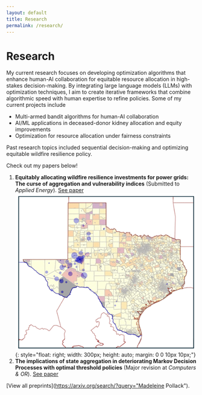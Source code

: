 ```yaml
---
layout: default
title: Research
permalink: /research/
---
```


# Research
My current research focuses on developing optimization algorithms that enhance human-AI collaboration for equitable resource allocation in high-stakes decision-making. By integrating large language models (LLMs) with optimization techniques, I aim to create iterative frameworks that combine algorithmic speed with human expertise to refine policies. Some of my current projects include
- Multi-armed bandit algorithms for human-AI collaboration
- AI/ML applications in deceased-donor kidney allocation and equity improvements
- Optimization for resource allocation under fairness constraints

Past research topics included sequential decision-making and optimizing equitable wildfire resilience policy.

Check out my papers below! 

1. **Equitably allocating wildfire resilience investments for power grids: The curse of aggregation and vulnerability indices** (Submitted to *Applied Energy*). [See paper](https://arxiv.org/abs/2404.11520)
![Simulated Load Shed](assets/images/texas_ls.gif){: style="float: right; width: 300px; height: auto; margin: 0 0 10px 10px;"}
2. **The implications of state aggregation in deteriorating Markov Decision Processes with optimal threshold policies** (Major revision at *Computers & OR*). [See paper](https://arxiv.org/abs/2405.12912)

[View all preprints](https://arxiv.org/search/?query="Madeleine Pollack").